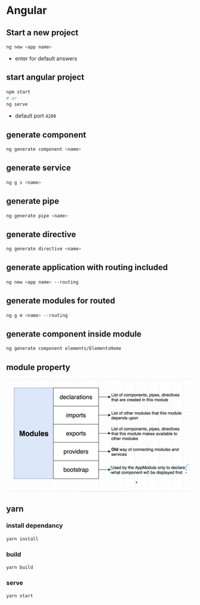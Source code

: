 # Angular

## Start a new project
```bash
ng new <app name>
```

- enter for default answers
## start angular project
```bash
npm start 
# or
ng serve
```

- default port
` 4200 `
## generate component
```bash
ng generate component <name>
```

## generate service
```bash
ng g s <name>
```

## generate pipe
```bash
ng generate pipe <name>
```

## generate directive
```bash
ng generate directive <name>
```

## generate application with routing included
```bash
ng new <app name> --routing
```

## generate modules for routed
```bash
ng g m <name> --routing
```

## generate component inside module
```bash
ng generate component elements/ElementsHome
```

## module property
![alt text](module-property.png)


## yarn
### install dependancy
```bash
yarn install
```

### build
```bash
yarn build
```

### serve
```bash
yarn start
```